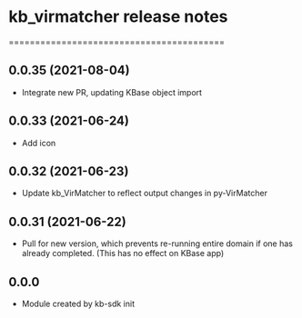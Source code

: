 # kb_virmatcher release notes
=========================================

0.0.35 (2021-08-04)
--------------------
* Integrate new PR, updating KBase object import

0.0.33 (2021-06-24)
--------------------
* Add icon

0.0.32 (2021-06-23)
--------------------
* Update kb_VirMatcher to reflect output changes in py-VirMatcher

0.0.31 (2021-06-22)
--------------------
* Pull for new version, which prevents re-running entire domain if one has already completed. (This has no effect on KBase app)

0.0.0
-----
* Module created by kb-sdk init
